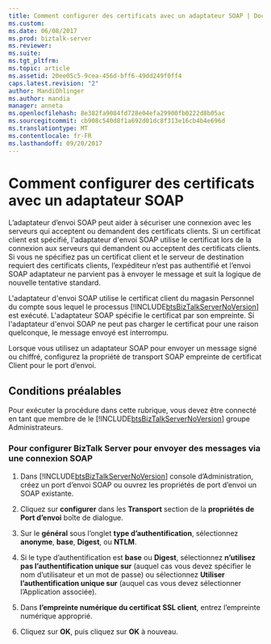 ```yaml
---
title: Comment configurer des certificats avec un adaptateur SOAP | Documents Microsoft
ms.custom: 
ms.date: 06/08/2017
ms.prod: biztalk-server
ms.reviewer: 
ms.suite: 
ms.tgt_pltfrm: 
ms.topic: article
ms.assetid: 20ee05c5-9cea-456d-bff6-49dd249f0ff4
caps.latest.revision: "2"
author: MandiOhlinger
ms.author: mandia
manager: anneta
ms.openlocfilehash: 8e382fa9084fd728e04efa29900fb0222d8b05ac
ms.sourcegitcommit: cb908c540d8f1a692d01dc8f313e16cb4b4e696d
ms.translationtype: MT
ms.contentlocale: fr-FR
ms.lasthandoff: 09/20/2017
---
```

# <a name="how-to-configure-certificates-with-a-soap-adapter"></a>Comment configurer des certificats avec un adaptateur SOAP
L’adaptateur d’envoi SOAP peut aider à sécuriser une connexion avec les serveurs qui acceptent ou demandent des certificats clients. Si un certificat client est spécifié, l'adaptateur d'envoi SOAP utilise le certificat lors de la connexion aux serveurs qui demandent ou acceptent des certificats clients. Si vous ne spécifiez pas un certificat client et le serveur de destination requiert des certificats clients, l’expéditeur n’est pas authentifié et l’envoi SOAP adaptateur ne parvient pas à envoyer le message et suit la logique de nouvelle tentative standard.  
  
 L'adaptateur d'envoi SOAP utilise le certificat client du magasin Personnel du compte sous lequel le processus [!INCLUDE[btsBizTalkServerNoVersion](../includes/btsbiztalkservernoversion-md.md)] est exécuté. L'adaptateur SOAP spécifie le certificat par son empreinte. Si l'adaptateur d'envoi SOAP ne peut pas charger le certificat pour une raison quelconque, le message envoyé est interrompu.  
  
 Lorsque vous utilisez un adaptateur SOAP pour envoyer un message signé ou chiffré, configurez la propriété de transport SOAP empreinte de certificat Client pour le port d’envoi.  
  
## <a name="prerequisites"></a>Conditions préalables  
 Pour exécuter la procédure dans cette rubrique, vous devez être connecté en tant que membre de le [!INCLUDE[btsBizTalkServerNoVersion](../includes/btsbiztalkservernoversion-md.md)] groupe Administrateurs.  
  
### <a name="to-configure-biztalk-server-to-send-messages-over-a-soap-connection"></a>Pour configurer BizTalk Server pour envoyer des messages via une connexion SOAP  
  
1.  Dans [!INCLUDE[btsBizTalkServerNoVersion](../includes/btsbiztalkservernoversion-md.md)] console d’Administration, créez un port d’envoi SOAP ou ouvrez les propriétés de port d’envoi un SOAP existante.  
  
2.  Cliquez sur **configurer** dans les **Transport** section de la **propriétés de Port d’envoi** boîte de dialogue.  
  
3.  Sur le **général** sous l’onglet **type d’authentification**, sélectionnez **anonyme**, **base**, **Digest**, ou **NTLM**.  
  
4.  Si le type d’authentification est **base** ou **Digest**, sélectionnez **n’utilisez pas l’authentification unique sur** (auquel cas vous devez spécifier le nom d’utilisateur et un mot de passe) ou sélectionnez  **Utiliser l’authentification unique sur** (auquel cas vous devez sélectionner l’Application associée).  
  
5.  Dans **l’empreinte numérique du certificat SSL client**, entrez l’empreinte numérique approprié.  
  
6.  Cliquez sur **OK**, puis cliquez sur **OK** à nouveau.